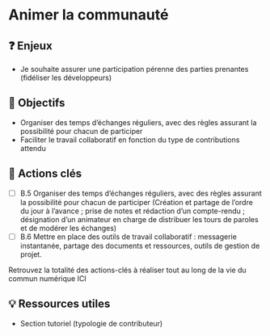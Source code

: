 # Animer la communauté

## ❓ Enjeux

* Je souhaite assurer une participation pérenne des parties prenantes \(fidéliser les développeurs\)

## 🎯 Objectifs

* Organiser des temps d’échanges réguliers, avec des règles assurant la possibilité pour chacun de participer
* Faciliter le travail collaboratif en fonction du type de contributions attendu

## 📑 Actions clés

* [ ] B.5 Organiser des temps d’échanges réguliers, avec des règles assurant la possibilité pour chacun de participer \(Création et partage de l’ordre du jour à l’avance ; prise de notes et rédaction d’un compte-rendu ; désignation d’un animateur en charge de distribuer les tours de paroles et de modérer les échanges\)
* [ ] B.6 Mettre en place des outils de travail collaboratif : messagerie instantanée, partage des documents et ressources, outils de gestion de projet.

Retrouvez la totalité des actions-clés à réaliser tout au long de la vie du commun numérique ICI

## 💡 Ressources utiles

* Section tutoriel \(typologie de contributeur\)

